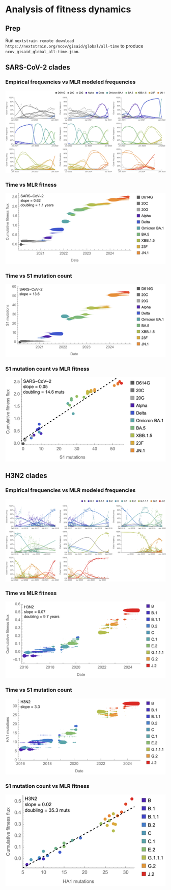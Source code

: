 # Analysis of fitness dynamics

## Prep

Run `nextstrain remote download https://nextstrain.org/ncov/gisaid/global/all-time` to produce `ncov_gisaid_global_all-time.json`.

## SARS-CoV-2 clades

### Empirical frequencies vs MLR modeled frequencies

![](figures/sarscov2_clades_time_vs_frequency.png)

### Time vs MLR fitness

![](figures/sarscov2_clades_time_vs_fitness.png)

### Time vs S1 mutation count

![](figures/sarscov2_clades_time_vs_mut_count.png)

### S1 mutation count vs MLR fitness

![](figures/sarscov2_clades_mut_count_vs_fitness.png)

## H3N2 clades

### Empirical frequencies vs MLR modeled frequencies

![](figures/h3n2_clades_time_vs_frequency.png)

### Time vs MLR fitness

![](figures/h3n2_clades_time_vs_fitness.png)

### Time vs S1 mutation count

![](figures/h3n2_clades_time_vs_mut_count.png)

### S1 mutation count vs MLR fitness

![](figures/h3n2_clades_mut_count_vs_fitness.png)
